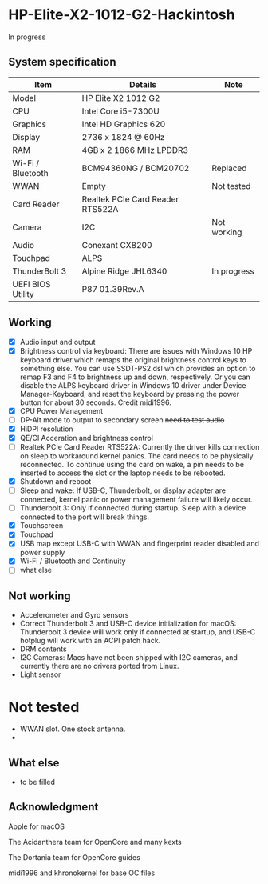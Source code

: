 # HP-Elite-X2-1012-G2-Hackintosh
In progress

## System specification
| Item | Details | Note |
| - | - | - |
| Model | HP Elite X2 1012 G2 | |
| CPU | Intel Core i5-7300U | |
| Graphics | Intel HD Graphics 620 | |
| Display | 2736 x 1824 @ 60Hz | |
| RAM | 4GB x 2 1866 MHz LPDDR3 | |
| Wi-Fi / Bluetooth | BCM94360NG / BCM20702 | Replaced |
| WWAN | Empty | Not tested |
| Card Reader | Realtek PCIe Card Reader RTS522A | |
| Camera | I2C | Not working |
| Audio | Conexant CX8200 | |
| Touchpad | ALPS | |
| ThunderBolt 3 | Alpine Ridge JHL6340 | In progress |
| UEFI BIOS Utility | P87 01.39Rev.A | |

## Working
- [x] Audio input and output
- [x] Brightness control via keyboard: There are issues with Windows 10 HP keyboard driver which remaps the original brightness control keys to something else. You can use SSDT-PS2.dsl which provides an option to remap F3 and F4 to brightness up and down, respectively. Or you can disable the ALPS keyboard driver in Windows 10 driver under Device Manager-Keyboard, and reset the keyboard by pressing the power button for about 30 seconds. Credit midi1996.
- [x] CPU Power Management
- [ ] DP-Alt mode to output to secondary screen ~~need to test audio~~
- [x] HiDPI resolution
- [x] QE/CI Acceration and brightness control
- [ ] Realtek PCIe Card Reader RTS522A: Currently the driver kills connection on sleep to workaround kernel panics. The card needs to be physically reconnected. To continue using the card on wake, a pin needs to be inserted to access the slot or the laptop needs to be rebooted.
- [x] Shutdown and reboot
- [ ] Sleep and wake: If USB-C, Thunderbolt, or display adapter are connected, kernel panic or power management failure will likely occur.
- [ ] Thunderbolt 3: Only if connected during startup. Sleep with a device connected to the port will break things.
- [x] Touchscreen
- [x] Touchpad
- [x] USB map except USB-C with WWAN and fingerprint reader disabled and power supply
- [x] Wi-Fi / Bluetooth and Continuity
- [ ] what else

## Not working
- Accelerometer and Gyro sensors
- Correct Thunderbolt 3 and USB-C device initialization for macOS: Thunderbolt 3 device will work only if connected at startup, and USB-C hotplug will work with an ACPI patch hack.
- DRM contents
- I2C Cameras: Macs have not been shipped with I2C cameras, and currently there are no drivers ported from Linux.
- Light sensor

# Not tested
- WWAN slot. One stock antenna.
- 

## What else
- to be filled

## Acknowledgment
Apple for macOS

The Acidanthera team for OpenCore and many kexts

The Dortania team for OpenCore guides

midi1996 and khronokernel for base OC files

